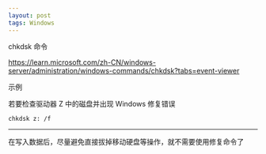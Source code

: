 ```yaml
---
layout: post
tags: Windows
---
```


chkdsk 命令

<https://learn.microsoft.com/zh-CN/windows-server/administration/windows-commands/chkdsk?tabs=event-viewer>

示例

若要检查驱动器 Z 中的磁盘并出现 Windows 修复错误

```
chkdsk z: /f
```

---

在写入数据后，尽量避免直接拔掉移动硬盘等操作，就不需要使用修复命令了
